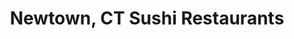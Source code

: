 ---
layout: city
title: Newtown, CT Sushi Restaurants
permalink: /connecticut/newtown/
stateAbbr: CT
stateName: Connecticut
cityName: Newtown
---